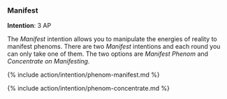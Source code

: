 ### Manifest
**Intention**: 3 AP

The _Manifest_ intention allows you to manipulate the energies of reality to manifest phenoms. There are two _Manifest_ intentions and each round you can only take one of them. The two options are _Manifest Phenom_ and _Concentrate on Manifesting_.

{% include action/intention/phenom-manifest.md %}

{% include action/intention/phenom-concentrate.md %}